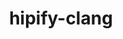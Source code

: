 ---
title: "hipify-clang"
layout: cache
categories: [package, develop-2023-05-14]
meta: {"versions": ["5.4.3"], "compilers": ["gcc@=11.1.0", "gcc@=11.3.0"], "oss": ["ubuntu20.04", "ubuntu22.04"], "platforms": ["linux"], "targets": ["x86_64_v3"], "stacks": ["e4s", "gpu-tests", "ml-linux-x86_64-rocm", "root"], "num_specs": 2, "num_specs_by_stack": {"e4s": 1, "root": 2, "gpu-tests": 1, "ml-linux-x86_64-rocm": 1}}
spec_details: [{"hash": "h5rh4255lmb5zcz7ke7j24gh2whv5nxu", "compiler": "gcc@=11.1.0", "versions": ["5.4.3"], "os": "ubuntu20.04", "platform": "linux", "target": "x86_64_v3", "variants": ["build_system=cmake", "build_type=Release", "generator=make", "~ipo", "patches=fafe6a5"], "stacks": ["e4s", "root", "gpu-tests"], "size": "-", "tarball": "https://binaries.spack.io/releases/develop-2023-05-14/build_cache/linux-ubuntu20.04-x86_64_v3/gcc-11.1.0/hipify-clang-5.4.3/linux-ubuntu20.04-x86_64_v3-gcc-11.1.0-hipify-clang-5.4.3-h5rh4255lmb5zcz7ke7j24gh2whv5nxu.spack"}, {"hash": "ljcr2o24j5umo5e5oiuaoxwemykdk6e3", "compiler": "gcc@=11.3.0", "versions": ["5.4.3"], "os": "ubuntu22.04", "platform": "linux", "target": "x86_64_v3", "variants": ["build_system=cmake", "build_type=Release", "generator=make", "~ipo", "patches=fafe6a5"], "stacks": ["ml-linux-x86_64-rocm", "root"], "size": "-", "tarball": "https://binaries.spack.io/releases/develop-2023-05-14/build_cache/linux-ubuntu22.04-x86_64_v3/gcc-11.3.0/hipify-clang-5.4.3/linux-ubuntu22.04-x86_64_v3-gcc-11.3.0-hipify-clang-5.4.3-ljcr2o24j5umo5e5oiuaoxwemykdk6e3.spack"}]
---